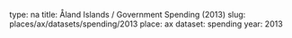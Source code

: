 type: na
title: Åland Islands / Government Spending (2013)
slug: places/ax/datasets/spending/2013
place: ax
dataset: spending
year: 2013
